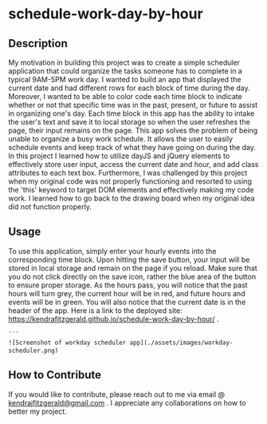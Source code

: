 # schedule-work-day-by-hour

## Description

My motivation in building this project was to create a simple scheduler application that could organize the tasks someone has to complete in a typical 9AM-5PM work day. I wanted to build an app that displayed the current date and had different rows for each block of time during the day. Moreover, I wanted to be able to color code each time block to indicate whether or not that specific time was in the past, present, or future to assist in organizing one's day. Each time block in this app has the ability to intake the user's text and save it to local storage so when the user refreshes the page, their input remains on the page. This app solves the problem of being unable to organize a busy work schedule. It allows the user to easily schedule events and keep track of what they have going on during the day. In this project I learned how to utilize dayJS and jQuery elements to effectively store user input, access the current date and hour, and add class attributes to each text box. Furthermore, I was challenged by this project when my original code was not properly functioning and resorted to using the 'this' keyword to target DOM elements and effectively making my code work. I learned how to go back to the drawing board when my original idea did not function properly. 

## Usage

To use this application, simply enter your hourly events into the corresponding time block. Upon hitting the save button, your input will be stored in local storage and remain on the page if you reload. Make sure that you do not click directly on the save icon, rather the blue area of the button to ensure proper storage. As the hours pass, you will notice that the past hours will turn grey, the current hour will be in red, and future hours and events will be in green. You will also notice that the current date is in the header of the app. Here is a link to the deployed site: https://kendrafitzgerald.github.io/schedule-work-day-by-hour/ .

    ```
    ![Screenshot of workday scheduler app](./assets/images/workday-scheduler.png) 
    





## How to Contribute

If you would like to contribute, please reach out to me via email @ kendrajfitzgerald@gmail.com . I appreciate any collaborations on how to better my project.